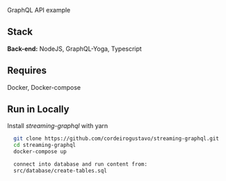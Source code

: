 GraphQL API example

## Stack
**Back-end:** NodeJS, GraphQL-Yoga, Typescript

## Requires
Docker, Docker-compose

## Run in Locally
Install *streaming-graphql* with yarn

```bash
  git clone https://github.com/cordeirogustavo/streaming-graphql.git
  cd streaming-graphql
  docker-compose up
```
    
```bash
  connect into database and run content from:
  src/database/create-tables.sql
```